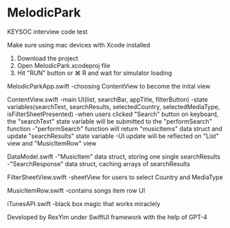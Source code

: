 # MelodicPark
KEYSOC interview code test

Make sure using mac devices with Xcode installed
1. Download the project
2. Open MelodicPark.xcodeproj file
3. Hit "RUN" button or ⌘ R and wait for simulator loading

MelodicParkApp.swift
-choosing ContentView to become the inital view

ContentView.swift
-main UI(list, searchBar, appTitle, filterButton)
-state variables(searchText, searchResults, selectedCountry, selectedMediaType, isFilterSheetPresented)
-when users clicked "Search" button on keyboard, the "searchText" state variable will be submitted to the "performSearch" function
-"performSearch" function will return "musicItems" data struct and update "searchResults" state variable
-UI update will be reflected on "List" view and "MusicItemRow" view

DataModel.swift
-"MusicItem" data struct, storing one single searchResults
-"SearchResponse" data struct, caching arrays of searchResults

FilterSheetView.swift
-sheetView for users to select Country and MediaType

MusicItemRow.swift
-contains songs item row UI 

iTunesAPI.swift
-black box magic that works miraclely

Developed by RexYim under SwiftUI framework
with the help of GPT-4
